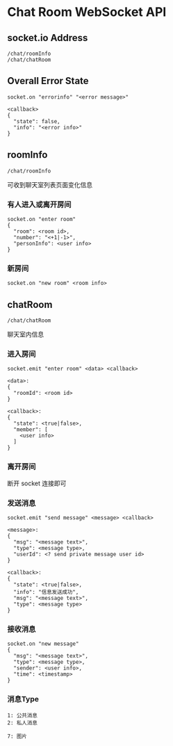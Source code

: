 # Chat Room WebSocket API


## socket.io Address

```
/chat/roomInfo
/chat/chatRoom
```

## Overall Error State

```socket.on "errorinfo" "<error message>"```

```
<callback>
{
  "state": false,
  "info": "<error info>"
}
```

## roomInfo

``` /chat/roomInfo ```

可收到聊天室列表页面变化信息

### 有人进入或离开房间

```
socket.on "enter room"
{
  "room": <room id>,
  "number": "<+1|-1>",
  "personInfo": <user info>
}
```

### 新房间

```
socket.on "new room" <room info>
```

## chatRoom

``` /chat/chatRoom ```

聊天室内信息

### 进入房间

```
socket.emit "enter room" <data> <callback>

<data>:
{
  "roomId": <room id>
}

<callback>:
{
  "state": <true|false>,
  "member": [
    <user info>
  ]
}
```

### 离开房间

断开 socket 连接即可

### 发送消息

```
socket.emit "send message" <message> <callback>

<message>:
{
  "msg": "<message text>",
  "type": <message type>,
  "userId": <? send private message user id>
}

<callback>:
{
  "state": <true|false>,
  "info": "信息发送成功",
  "msg": "<message text>",
  "type": <message type>
}
```

### 接收消息

```
socket.on "new message"
{
  "msg": "<message text>",
  "type": <message type>,
  "sender": <user info>,
  "time": <timestamp>
}
```

### 消息Type

```
1: 公共消息
2: 私人消息

7: 图片
```
